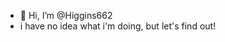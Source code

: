 - 👋 Hi, I’m @Higgins662
- i have no idea what i'm doing, but let's find out!
<!---
Higgins662/Higgins662 is a ✨ special ✨ repository because its `README.md` (this file) appears on your GitHub profile.
You can click the Preview link to take a look at your changes.
--->

